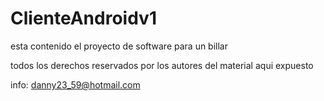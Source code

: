 # ClienteAndroidv1

esta contenido el proyecto de software para un billar

todos los derechos reservados por los autores del material aqui expuesto

info: danny23_59@hotmail.com
